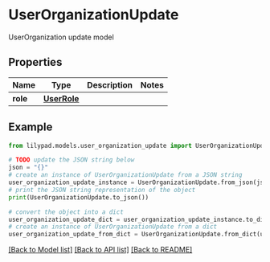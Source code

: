 # UserOrganizationUpdate

UserOrganization update model

## Properties

Name | Type | Description | Notes
------------ | ------------- | ------------- | -------------
**role** | [**UserRole**](UserRole.md) |  | 

## Example

```python
from lilypad.models.user_organization_update import UserOrganizationUpdate

# TODO update the JSON string below
json = "{}"
# create an instance of UserOrganizationUpdate from a JSON string
user_organization_update_instance = UserOrganizationUpdate.from_json(json)
# print the JSON string representation of the object
print(UserOrganizationUpdate.to_json())

# convert the object into a dict
user_organization_update_dict = user_organization_update_instance.to_dict()
# create an instance of UserOrganizationUpdate from a dict
user_organization_update_from_dict = UserOrganizationUpdate.from_dict(user_organization_update_dict)
```
[[Back to Model list]](../README.md#documentation-for-models) [[Back to API list]](../README.md#documentation-for-api-endpoints) [[Back to README]](../README.md)


